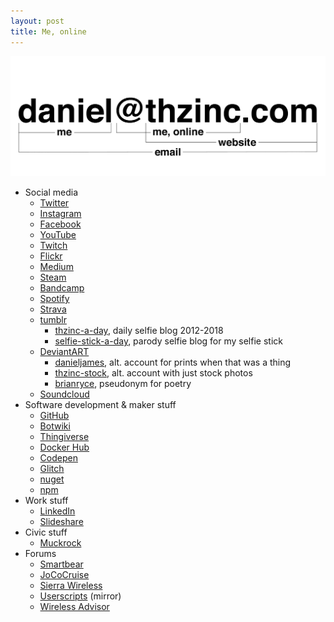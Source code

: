 ```yaml
---
layout: post
title: Me, online
---
```


<style type="text/css">
    @media (prefers-color-scheme: dark) {
        .invertable {
            filter: invert(1);
        }
    }
</style>
<img src="/assets/banner.png" alt="Diagram of daniel@thzinc.com" class="invertable">

- Social media
  - [Twitter](https://twitter.com/thzinc)
  - [Instagram](https://www.instagram.com/thzinc/)
  - [Facebook](https://www.facebook.com/thzinc)
  - [YouTube](https://www.youtube.com/channel/UC54j-qqvntPcLXYSW7Rxcfg)
  - [Twitch](https://www.twitch.tv/thzinc)
  - [Flickr](https://www.flickr.com/people/thzinc/)
  - [Medium](https://medium.com/@thzinc)
  - [Steam](https://steamcommunity.com/id/thzinc)
  - [Bandcamp](https://bandcamp.com/thzinc)
  - [Spotify](https://open.spotify.com/user/thzinc)
  - [Strava](https://www.strava.com/athletes/44050022)
  - [tumblr](https://blog.thzinc.com)
    - [thzinc-a-day](https://thzincaday.thzinc.com/), daily selfie blog 2012-2018
    - [selfie-stick-a-day](https://selfiestickaday.thzinc.com/), parody selfie blog for my selfie stick
  - [DeviantART](https://www.deviantart.com/thzinc)
    - [danieljames](https://www.deviantart.com/danieljames), alt. account for prints when that was a thing
    - [thzinc-stock](https://www.deviantart.com/thzinc-stock), alt. account with just stock photos
    - [brianryce](https://www.deviantart.com/brianryce), pseudonym for poetry
  - [Soundcloud](https://soundcloud.com/thzinc)
- Software development & maker stuff
  - [GitHub](https://github.com/thzinc)
  - [Botwiki](https://botwiki.org/author/thzinc/)
  - [Thingiverse](https://www.thingiverse.com/thzinc/designs)
  - [Docker Hub](https://hub.docker.com/u/thzinc)
  - [Codepen](https://codepen.io/thzinc)
  - [Glitch](https://glitch.com/@thzinc)
  - [nuget](https://www.nuget.org/profiles/thzinc)
  - [npm](https://www.npmjs.com/~thzinc)
- Work stuff
  - [LinkedIn](https://www.linkedin.com/in/danielijames/)
  - [Slideshare](https://www.slideshare.net/DanielJames17)
- Civic stuff
  - [Muckrock](https://www.muckrock.com/accounts/profile/thzinc/)
- Forums
  - [Smartbear](https://community.smartbear.com/t5/user/viewprofilepage/user-id/15125)
  - [JoCoCruise](https://forums.jococruise.com/u/thzinc/summary)
  - [Sierra Wireless](https://forum.sierrawireless.com/u/thzinc/summary)
  - [Userscripts](https://userscripts-mirror.org/users/489558) (mirror)
  - [Wireless Advisor](https://forums.wirelessadvisor.com/members/thzinc.68886/)
